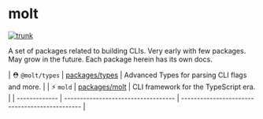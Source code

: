 # molt

[![trunk](https://github.com/jasonkuhrt/molt/actions/workflows/trunk.yaml/badge.svg)](https://github.com/jasonkuhrt/molt/actions/workflows/trunk.yaml)

A set of packages related to building CLIs. Very early with few packages. May grow in the future. Each package herein has its own docs.

| ⛑ `@molt/types` | [packages/types](./packages/types/) | Advanced Types for parsing CLI flags and more. |
| ⚡️ `mold` | [packages/molt](./packages/molt/) | CLI framework for the TypeScript era. |
| ------------- | ----------------------------------- | ---------------------------------------------- |
